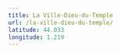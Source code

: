 ```yaml
---
title: La Ville-Dieu-du-Temple
url: /la-ville-dieu-du-temple/
latitude: 44.033
longitude: 1.219
---
```

